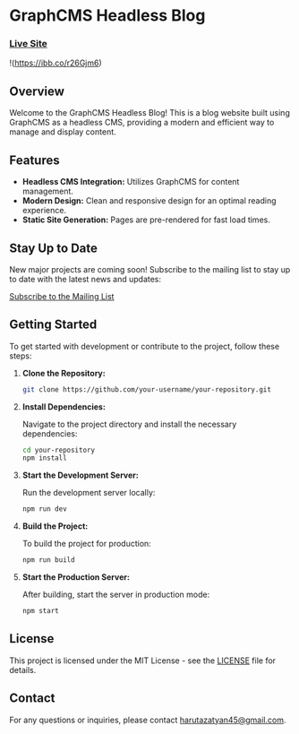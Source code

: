 # GraphCMS Headless Blog

### [Live Site](https://blog.devaura.site/)

!(https://ibb.co/r26Gjm6)

## Overview

Welcome to the GraphCMS Headless Blog! This is a blog website built using GraphCMS as a headless CMS, providing a modern and efficient way to manage and display content.

## Features

- **Headless CMS Integration:** Utilizes GraphCMS for content management.
- **Modern Design:** Clean and responsive design for an optimal reading experience.
- **Static Site Generation:** Pages are pre-rendered for fast load times.

## Stay Up to Date

New major projects are coming soon! Subscribe to the mailing list to stay up to date with the latest news and updates:

[Subscribe to the Mailing List](https://devaura.site/)

## Getting Started

To get started with development or contribute to the project, follow these steps:

1. **Clone the Repository:**

    ```bash
    git clone https://github.com/your-username/your-repository.git
    ```

2. **Install Dependencies:**

    Navigate to the project directory and install the necessary dependencies:

    ```bash
    cd your-repository
    npm install
    ```

3. **Start the Development Server:**

    Run the development server locally:

    ```bash
    npm run dev
    ```

4. **Build the Project:**

    To build the project for production:

    ```bash
    npm run build
    ```

5. **Start the Production Server:**

    After building, start the server in production mode:

    ```bash
    npm start
    ```

## License

This project is licensed under the MIT License - see the [LICENSE](LICENSE) file for details.

## Contact

For any questions or inquiries, please contact [harutazatyan45@gmail.com](developerhar@gmail.com).
